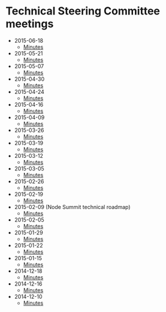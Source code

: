 # Technical Steering Committee meetings

* 2015-06-18
  - [Minutes](2015-06-18/minutes.html)
* 2015-05-21
  - [Minutes](2015-05-21/minutes.html)
* 2015-05-07
  - [Minutes](2015-05-07/minutes.html)
* 2015-04-30
  - [Minutes](2015-04-30/minutes.html)
* 2015-04-24
  - [Minutes](2015-04-24/minutes.html)
* 2015-04-16
  - [Minutes](2015-04-16/minutes.html)
* 2015-04-09
  - [Minutes](2015-04-09/minutes.html)
* 2015-03-26
  - [Minutes](2015-03-26/minutes.html)
* 2015-03-19
  - [Minutes](2015-03-19/minutes.html)
* 2015-03-12
  - [Minutes](2015-03-12/minutes.html)
* 2015-03-05
  - [Minutes](2015-03-05/minutes.html)
* 2015-02-26
  - [Minutes](2015-02-26/minutes.html)
* 2015-02-19
  - [Minutes](2015-02-19/minutes.html)
* 2015-02-09 (Node Summit technical roadmap)
  - [Minutes](2015-02-09/minutes.html)
* 2015-02-05
  - [Minutes](2015-02-05/minutes.html)
* 2015-01-29
  - [Minutes](2015-01-29/minutes.html)
* 2015-01-22
  - [Minutes](2015-01-22/minutes.html)
* 2015-01-15
  - [Minutes](2015-01-15/minutes.html)
* 2014-12-18
  - [Minutes](2014-12-18/minutes.html)
* 2014-12-16
  - [Minutes](2014-12-16/minutes.html)
* 2014-12-10
  - [Minutes](2014-12-10/minutes.html)
